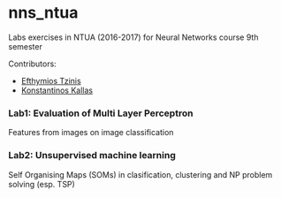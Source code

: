 # nns_ntua
Labs exercises in NTUA (2016-2017) for Neural Networks course 9th semester

Contributors: 
- [Efthymios Tzinis](https://github.com/etzinis)  
- [Konstantinos Kallas](https://github.com/angelhof)

### Lab1: Evaluation of Multi Layer Perceptron 

Features from images on image classification 

### Lab2: Unsupervised machine learning 

Self Organising Maps (SOMs) in clasification, clustering and NP problem solving (esp. TSP)
